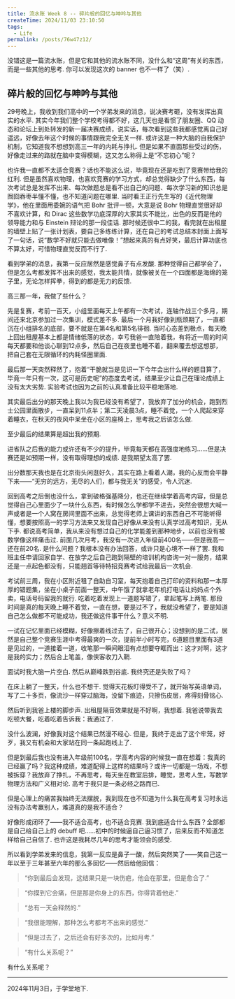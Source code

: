 ```yaml
---
title: 流水账 Week 8 -- 碎片般的回忆与呻吟与其他
createTime: 2024/11/03 23:10:50
tags:
  - Life
permalink: /posts/76w47z12/
---
```


没错这是一篇流水账，但是它和其他的流水账不同，没什么和“这周”有关的东西，而是一些其他的思考. 你可以发现这次的 banner 也不一样了（笑）.

## 碎片般的回忆与呻吟与其他

29号晚上，我收到我们高中的一个学弟发来的消息，说决赛考砸，没有发挥出真实的水平. 其实今年我们整个学校考得都不好，这几天也是看惯了朋友圈、QQ 动态和论坛上到处转发的新一届决赛成绩，说实话，每次看到这些我都感觉离自己好遥远，好像去年这个时候的事情跟我完全无关一样. 或许这是一种大脑的自我保护机制，它知道我不想想到高三一年的内耗与挣扎. 但是如果不直面那些受过的伤，好像走过来的路就在脑中变得模糊，这又怎么称得上是“不忘初心”呢？

也许我一直都不太适合竞赛？话也不能这么说，毕竟现在还是吃到了竞赛带给我的红利. 但是虽然喜欢物理，也喜欢竞赛的学习方式，却总觉得缺少了什么东西，每次考试总是发挥不出来、每次做题总是看不出自己的问题、每次学习新的知识总是囫囵吞枣半懂不懂，也不知道问题在哪里. 当时看王正行先生写的《近代物理学》，他在里面用委婉的语气把 Bohr 批评一顿，大意是说 Bohr 物理直觉很好却不喜欢计算，和 Dirac 这些数学功底深厚的大家其实不能比，出色的反而是他的领导能力和与 Einstein 辩论的那一段佳话. 那时候还很中二的我，看完就在出租屋的墙壁上贴了一张计划表，要自己多练练计算，还在自己的考试总结本封面上面写了一句话，说“数学不好就只能去做唯像！”想起来真的有点好笑，最后计算功底也不算太好，可惜物理直觉反而不行了.

看到学弟的消息，我第一反应居然是感觉鼻子有点发酸. 那种觉得自己都学会了，但是怎么考都发挥不出来的感觉，我太能共情，就像被关在一个四面都是海绵的笼子里，无论怎样挥拳，得到的都是无力的反馈.

高三那一年，我做了些什么？

先是复赛，考前一百天，小组里面每天上午都有一次考试，连轴作战三个多月，期间还来北京参加过一次集训，模式差不多. 最后一个月我好像到瓶颈期了，一直都沉在小组排名的底部，要不就是在第4名和第5名徘徊. 当时心态差到极点，每天晚上回出租屋基本上都是情绪低落的状态，幸亏我爸一直陪着我，有将近一周的时间每天都要和他谈心聊到12点多，然后自己在夜里也睡不着，翻来覆去想这想那，把自己套在无限循环的内耗怪圈里面.

最后那一天突然释然了，抱着“干脆就当是见识一下今年会出什么样的题目算了，毕竟一年只有一次，这可是历史呢”的态度去考试，结果至少让自己在理论成绩上没有太大劣势. 实验考试也因为之前的认真准备比较平稳地落地.

其实最后出分的那天晚上我以为我已经没有希望了，我放弃了加分的机会，跑到烈士公园里面散步，一直呆到11点半；第二天凌晨3点，睡不着觉，一个人爬起来穿着睡衣，在秋天的夜风中呆坐在小区的座椅上，思考我之后该怎么做.

至少最后的结果算是超出我的预期.

进省队之后我的能力或许还有不少的提升，毕竟每天都在高强度地练习……但是决赛还是如预期一样，没有取得理想的成绩. 是我期望太高了罢.

出分数那天我也是在北京街头闲逛好久，其实在路上看着人潮，我的心反而会平静下来——“无穷的远方，无尽的人们，都与我无关”的感受，令人沉迷.

回到高考之后倒也没什么，拿到破格强基降分，也还在继续学着高考内容，但是总觉得自己心里面少了一块什么东西，有时候怎么学都学不进去，突然会很想大喊一声或者是一个人窝在房间里面不出来，总觉得老师上课讲的东西自己不可能听得懂，想要按照高一的学习方法来又发现自己好像从来没有认真学过高考知识，无从下手. 都说高考简单，我从来没有想过自己的化学能差到那种地步，以前也没有被数学像这样痛击过. 前面几次月考，我没有一次进入年级前400名——但是我高一还在前20名. 是什么问题？我根本没有办法回答，或许只是心境不一样了罢. 我和班主任申请回家自学、在放学之后自己跑到隔壁的培训机构咨询一对一服务，结果还是一点起色都没有，只能翘首等待特招竞赛考试给我最后一次机会.

考试前三周，我在小区附近租了自助自习室，每天抱着自己打印的资料和那一本厚厚的错题集，坐在小桌子前面一整天，中午饿了就拿老年机打电话让妈妈点个外卖，电话号码留我的就行. 吃着吃着发现上一道题写错了，拿起笔写上两笔. 那段时间是真的每天晚上睡不着觉，一直在想，要是过不了，我就没希望了，要是知道自己怎么做都不可能成功，我还做这件事干什么？意义不明.

一试在记忆里面已经模糊，好像擦着线过去了，自己很开心；没想到的是二试，居然是自己整个竞赛生涯中考得最爽的一次，提前半小时写完，6道题目里面有3道是见过的，一道接着一道，收笔那一瞬间眼泪有点想要夺眶而出：这才对啊，这才是我的实力；然后合上笔盖，像侠客收刀入鞘.

面试时我大脑一片空白. 然后从巅峰跌到谷底. 我终究还是失败了吗？

在床上躺了一整天，什么也不想干. 觉得天花板盯得受不了，就开始写英语单词，写了二十多页，像流沙一样穿过脑海，没留下痕迹，只擦伤皮层，疼得刻骨铭心.

然后听到我爸上楼的脚步声. 出租屋隔音效果就是不好啊，我想着. 我爸说带我去吃顿大餐，吃着吃着告诉我：我通过了.

没什么波澜，好像我对这个结果已然漫不经心. 但是，我终于走出了这个牢笼，好歹，我又有机会和大家站在同一条起跑线上了.

但是到最后我也没有进入年级前100名，学高考内容的时候我一直在想着：我真的已经赢了吗？我这种成绩，难道配得上这样的结果吗？或许一切都是一场戏，不想被拆穿？我放弃了挣扎，不再思考，每天坐在教室后排，睡觉，思考人生，写数学物理方法和广义相对论. 高考于我只是一条必经之路而已.

但是心理上的痛苦我始终无法摆脱，我到现在也不知道为什么我在高考复习时永远没有办法考赢别人，难道真的是我不适合？

好像形成闭环了——我不适合高考，也不适合竞赛. 我到底适合什么东西？全部都是自己给自己上的 debuff 吧……初中的时候逼自己逼习惯了，后来反而不知道怎样给自己自信了. 也许这是我耗尽几年的思考才能领会的感受.

所以看到学弟发来的信息，我第一反应是鼻子一酸，然后突然笑了——笑自己这一年以至于三年甚至六年的那么多回忆——然后给他回信：

> “你到最后会发现，这结果只是一块伤疤，他会在那里，但是愈合了.”

> “你摸到它会痛，但是那是你身上的东西，你得背着他走.”

> “总有一天会释然的.”

> “我很能理解，那种怎么考都考不出来的感觉.”

> “但是过去了，之后还会有好多次的，比如月考.”

> “有什么关系呢？”

有什么关系呢？

---

2024年11月3日，于学堂地下.
